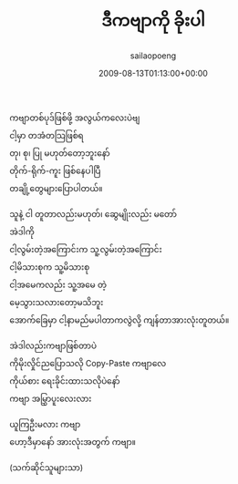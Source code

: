 ﻿---
_last_editor_used_jetpack: block-editor
_publicize_job_id: "59373958481"
_wp_old_date: "2021-06-09"
author: sailaopoeng
categories:
  - poems
date: "2009-08-13T01:13:00+00:00"
parent_post_id: null
post_id: "170"
timeline_notification: "1623206540"
title: ဒီကဗျာကို ခိုးပါ
url: /2009/08/13/ဒီကဗျာကို-ခိုးပါ/

---
ကဗျာတစ်ပုဒ်ဖြစ်ဖို့ အလွယ်ကလေးပဲဗျ  
ငါ့မှာ တအံတသြဖြစ်ရ  
တု၊ စု၊ ပြု မဟုတ်တော့ဘူးနော်  
တိုက်-ရိုက်-ကူး ဖြစ်နေပါပြီ  
တချို့တွေများပြောပါတယ်။

သူနဲ့ ငါ တူတာလည်းမဟုတ်၊ ဆွေမျိုးလည်း မတော်  
အဲဒါကို  
ငါ့လွမ်းတဲ့အကြောင်းက သူ့လွမ်းတဲ့အကြောင်း  
ငါ့မိသားစုက သူ့မိသားစု  
ငါ့အမေကလည်း သူ့အမေ တဲ့  
မေ့သွားသလားတော့မသိဘူး  
အောက်ခြေမှာ ငါ့နာမည်မပါတာကလွဲလို့ ကျန်တာအားလုံးတူတယ်။

အဲဒါလည်းကဗျာဖြစ်တာပဲ  
ကိုမိုးလှိုင်ညပြောသလို Copy-Paste ကဗျာလေ  
ကိုယ်စား ရေးခိုင်းထားသလိုပဲနော်  
ကဗျာ အမြွှာပူးလေးလား

ယူကြဦးမလား ကဗျာ  
ဟော့ဒီမှာနော် အားလုံးအတွက် ကဗျာ။

(သက်ဆိုင်သူများသာ)
